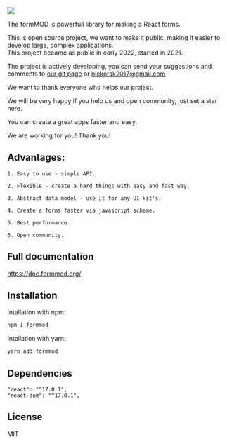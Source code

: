 <img src="https://nickorsk2017.github.io/formMOD/public/formModLogo.svg">

The formMOD is powerfull library for making a React forms.

This is open source project, we want to make it public, making it easier to develop large, complex applications.</br>
This project became as public in early 2022, started in 2021.

The project is actively developing, you can send your suggestions and comments to <a target="_blank" href="https://github.com/nickorsk2017/formMOD/issues">our git page</a> or <a href="mailto:nickorsk2017@gmail.com">nickorsk2017@gmail.com</a>

We want to thank everyone who helps our project.

We will be very happy if you help us and open community, just set a star here.

You can create a great apps faster and easy.

We are working for you! Thank you!

## Advantages:

    1. Easy to use - simple API.

    2. Flexible - create a hard things with easy and fast way.

    3. Abstract data model - use it for any UI kit's.
    
    4. Create a forms faster via javascript scheme.
    
    5. Best performance.

    6. Open community.

## Full documentation

https://doc.formmod.org/

## Installation

Intallation with npm:
```bash
npm i formmod
```

Intallation with yarn:
```bash
yarn add formmod
```
## Dependencies
    "react": "^17.0.1",
    "react-dom": "^17.0.1",

## License

MIT
